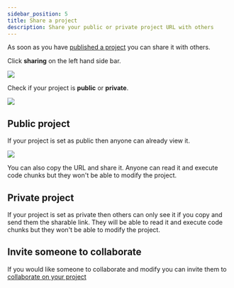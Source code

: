 ```yaml
---
sidebar_position: 5
title: Share a project
description: Share your public or private project URL with others
---
```


As soon as you have [published a project](./publish-a-project.md) you can share it with others.

Click **sharing** on the left hand side bar.

![](https://stencila.github.io/hub/manager/snaps/project-sharing-menu-item.png)

Check if your project is **public** or **private**.

![](https://stencila.github.io/hub/manager/snaps/project-sharing-public.png)

## Public project

If your project is set as public then anyone can already view it.

![](https://stencila.github.io/hub/manager/snaps/project-sharing-add-agent.png)

You can also copy the URL and share it. Anyone can read it and execute code chunks but they won't be able to modify the project.

## Private project

If your project is set as private then others can only see it if you copy and send them the sharable link. They will be able to read it and execute code chunks but they won't be able to modify the project.

## Invite someone to collaborate

If you would like someone to collaborate and modify you can invite them to [collaborate on your project](./collaborate-on-a-project.md)
